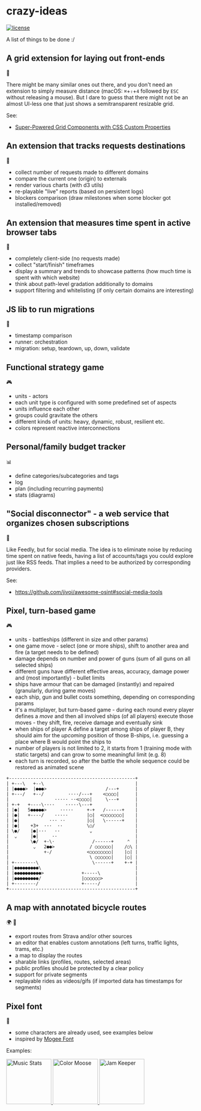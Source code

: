 # crazy-ideas

  [![license][license-image]][license-url]

A list of things to be done :/

## A grid extension for laying out front-ends

:wrench:

There might be many similar ones out there, and you don't need an extension to simply measure distance
(macOS: `⌘`+`⇧`+`4` followed by `ESC` without releasing a mouse).
But I dare to guess that there might not be an almost UI-less one that just shows a semitransparent resizable grid.

See:

* [Super-Powered Grid Components with CSS Custom Properties](https://css-tricks.com/super-power-grid-components-with-css-custom-properties)

## An extension that tracks requests destinations

:microscope:

* collect number of requests made to different domains
* compare the current one (origin) to externals
* render various charts (with d3 utils)
* re-playable "live" reports (based on persistent logs)
* blockers comparison (draw milestones when some blocker got installed/removed)

## An extension that measures time spent in active browser tabs

:microscope:

* completely client-side (no requests made)
* collect "start/finish" timeframes
* display a summary and trends to showcase patterns (how much time is spent with which website)
* think about path-level gradation additionally to domains
* support filtering and whitelisting (if only certain domains are interesting)

## JS lib to run migrations

:wrench:

* timestamp comparison
* runner: orchestration
* migration: setup, teardown, up, down, validate

## Functional strategy game

:video_game:

* units - actors
* each unit type is configured with some predefined set of aspects
* units influence each other
* groups could gravitate the others
* different kinds of units: heavy, dynamic, robust, resilient etc.
* colors represent reactive interconnections

## Personal/family budget tracker

:bar_chart:

* define categories/subcategories and tags
* log
* plan (including recurring payments)
* stats (diagrams)

## "Social disconnector" - a web service that organizes chosen subscriptions

:telescope:

Like Feedly, but for social media.
The idea is to eliminate noise by reducing time spent on native feeds,
having a list of accounts/tags you could explore just like RSS feeds.
That implies a need to be authorized by corresponding providers.

See:

* https://github.com/jivoi/awesome-osint#social-media-tools

## Pixel, turn-based game

:video_game:

* units - battleships (different in size and other params)
* one game move - select (one or more ships), shift to another area and fire (a target needs to be defined)
* damage depends on number and power of guns (sum of all guns on all selected ships)
* different guns have different effective areas, accuracy, damage power and (most importantly) - bullet limits
* ships have armour that can be damaged (instantly) and repaired (granularly, during game moves)
* each ship, gun and bullet costs something, depending on corresponding params
* it's a multiplayer, but turn-based game - during each round every player defines a *move* and then all involved ships (of all players) execute those moves - they shift, fire, receive damage and eventually sink
* when ships of player A define a target among ships of player B, they should aim for the *upcoming* position of those B-ships, i.e. guessing a place where B would point the ships to
* number of players is not limited to 2, it starts from 1 (training mode with static targets) and can grow to some meaningful limit (e.g. 8)
* each turn is recorded, so after the battle the whole sequence could be restored as animated scene

```
+-----------------------------------------------+
| +---\   +--\                                  |
| |●●●●>  |●●●>                      /---+      |
| +---/   +--/         ····/---+    <○○○○|      |
|                 ····· ··<○○○○|     \---+      |
| +-+   +----\····    ·····\---+                |
| |●|   5●●●●●>     ·····     +-+   /------+    |
| |●|   +----/    ·····       |○|  <○○○○○○○|    |
| |●|           ··· ··        |○|   \------+    |
| |●|    +3+  ···  ··         \○/               |
| \●/    |●|···   ··           ⌄                |
|  ⌄     |●|     ··                             |
|        \●/  +-\·              /------+     ⌃  |
|         ⌄   2●●>             / ○○○○○○|    /○\ |
|             +-/             <○○○○○○○○|    |○| |
|                              \ ○○○○○○|    |○| |
| +--------\                    \------+    +-+ |
| |●●●●●●●●●\                                   |
| |●●●●●●●●●●>              +-----\             |
| |●●●●●●●●●/               |○○○○○○>            |
| +--------/                +-----/             |
+-----------------------------------------------+
```

## A map with annotated bicycle routes

:earth_africa: :bicyclist:

* export routes from Strava and/or other sources
* an editor that enables custom annotations (left turns, traffic lights, trams, etc.)
* a map to display the routes
* sharable links (profiles, routes, selected areas)
* public profiles should be protected by a clear policy
* support for private segments
* replayable rides as videos/gifs (if imported data has timestamps for segments)

## Pixel font

:art:

* some characters are already used, see examples below
* inspired by [Mogee Font](https://github.com/kuzminadya/mogeefont/)

Examples:

<a href="https://github.com/oleksmarkh/music-stats">
  <img
    src="https://raw.githubusercontent.com/oleksmarkh/music-stats/master/client/assets/logo/logo.png"
    width="120"
    alt="Music Stats"
  />
</a>

<a href="https://github.com/color-moose">
  <img
    src="https://avatars1.githubusercontent.com/u/24212226"
    width="120"
    alt="Color Moose"
  />
</a>

<a href="https://github.com/jam-keeper">
  <img
    src="https://avatars2.githubusercontent.com/u/46428378"
    width="120"
    alt="Jam Keeper"
  />
</a>

[license-image]: https://img.shields.io/github/license/oleksmarkh/crazy-ideas.svg?style=flat-square
[license-url]: https://github.com/oleksmarkh/crazy-ideas/blob/master/LICENSE
